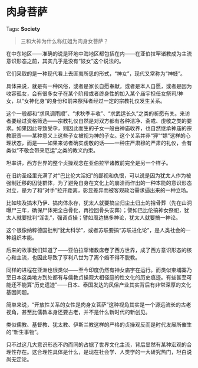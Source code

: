 # 肉身菩萨

Tags: **Society**

> 三和大神为什么称红姐为肉身女菩萨？



在中东地区——准确的说是环地中海地区都包括在内——在亚伯拉罕诸教成为主流意识形态之前，其实几乎是没有“妓女”这个说法的。

它们采取的是一种现代看上去匪夷所思的形式，“神女”，现代又常称为“神妓”。

具体来说，就是有一种风俗，或者是家长自愿奉献，或者是本人自愿，或者是因为收容孤女，会有很多女子在某个阶段或者终身性的加入某个庙宇担任女祭司/神女，以“女神化身”的身份和前来祭拜者经过一定的宗教礼仪发生关系。

这个一般都和“求风调雨顺”、“求秋季丰收”、“求武运长久”之类的祈愿有关。来访者要经过资格筛选——宗教礼仪自然是对双方都有各种洁净、斋戒、虔敬之类的要求。如果因此导致受孕，则因此而生的子女一般由神庙收养，也自然继承神庙的宗教职责——某种意义上这些子女被视为神的子女。这个关系并非“狎”“嫖”这样的心理状态，而是——如果来访者确实虔敬的话——一种庄严肃穆的严肃的礼仪，会有类似“不敬会带来厄运”之类的教义约束。

坦率讲，西方世界的整个贞操观念在亚伯拉罕诸教前完全是另一个样子。

在旧约圣经里充满了对“巴比伦大淫妇”的鄙视和仇恨，可以说是因为犹太人作为被强制迁移的囚徒群体，为了避免自身在文化上的崩溃而作出的一种本能的意识形态对立，是为了和“对手”拉开距离，彰显差异而被客观政治需求逼出来的一种立场。

比如埃及搞木乃伊、搞肉体永存，犹太人就要搞尘归尘土归土的拾骨葬（先在山洞曝尸三年，确保尸体完全白骨化，再捡回骨头安葬）；譬如巴比伦搞神女祭祀，犹太人就要批判“淫乱”，强调贞操；譬如周边搞多神论，犹太人就要搞一神论。

这个很像纳粹德国批判“犹太科学”，或者苏联要搞“苏联进化论”，是人类社会的一种组织本能。

后来的故事我们知道了——亚伯拉罕诸教席卷了西方世界，成了西方意识形态的核心和主流，也因此导致了亨利八世为了离个婚不得不脱教。

同样的进程在亚洲也很类似——至今印度仍然有神女庙宇在运行。而类似柬埔寨乃至日本这类地方到处都有与儒教贞操观大相径庭的性文化的历史痕迹。有些甚至可能还不能算“历史遗迹”——日本、泰国发达的风俗产业其实背后有非常深厚的文化基因问题。

简单来说，“开放性关系的女性是肉身女菩萨”这种视角其实是一个源远流长的古老视角，甚至比儒教本身还要古老，并不是什么新时代的新创见。

类似儒教、基督教、犹太教、伊斯兰教这样的严格的贞操观反而是时代发展所催生的“新生事物”。

只不过这几大意识形态不约而同的占据了世界文化主流，背后显然有某种宏观的合理性存在。这合理性具体是什么，是现在社会学、人类学的一大研究热门，坦白说尚无定论。




